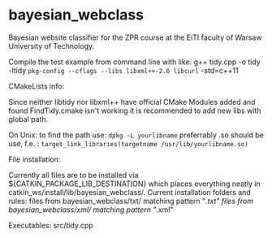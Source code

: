 # bayesian_webclass
Bayesian website classifier for the ZPR course at the EiTI faculty of Warsaw University of Technology.

Compile the test example from command line with like:
g++ tidy.cpp -o tidy -ltidy `pkg-config --cflags --libs libxml++-2.6 libcurl` -std=c++11

CMakeLists info:

Since neither libtidy nor libxml++ have official CMake Modules added and found FindTidy.cmake isn't working it is recommended to add new libs with global path.


On Unix:
    to find the path use:   `dpkg -L yourlibname`
    preferrably .so should be use, f.e. : `target_link_libraries(targetname /usr/lib/yourlibname.so)`


File installation:

Currently all files are to be installed via ${CATKIN_PACKAGE_LIB_DESTINATION} which places everything neatly in catkin_ws/install/lib/bayesian_webclass/.
Current installation folders and rules:
    files from bayesian_webclass/txt/ matching pattern "*.txt"
    files from bayesian_webclass/xml/ matching pattern "*.xml"

Executables:
    src/tidy.cpp
